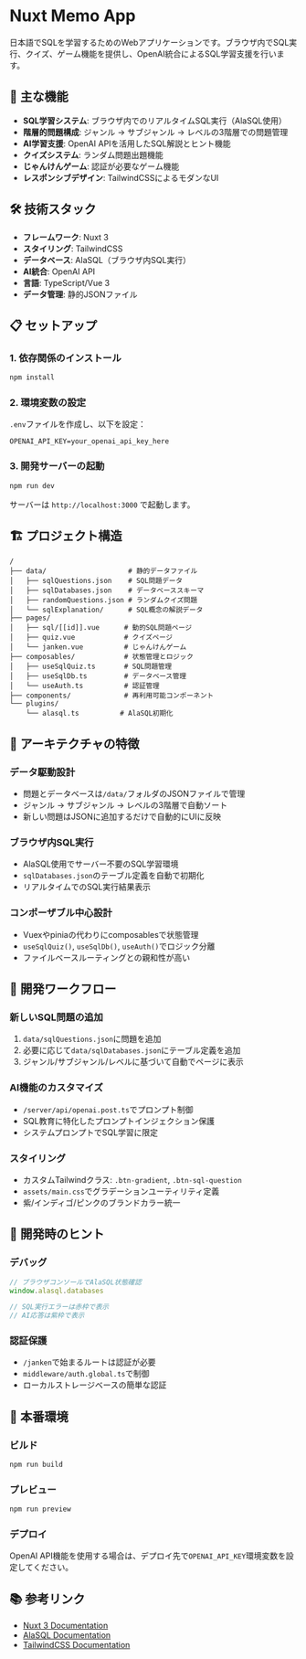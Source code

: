 # Nuxt Memo App

日本語でSQLを学習するためのWebアプリケーションです。ブラウザ内でSQL実行、クイズ、ゲーム機能を提供し、OpenAI統合によるSQL学習支援を行います。

## 🚀 主な機能

- **SQL学習システム**: ブラウザ内でのリアルタイムSQL実行（AlaSQL使用）
- **階層的問題構成**: ジャンル → サブジャンル → レベルの3階層での問題管理
- **AI学習支援**: OpenAI APIを活用したSQL解説とヒント機能
- **クイズシステム**: ランダム問題出題機能
- **じゃんけんゲーム**: 認証が必要なゲーム機能
- **レスポンシブデザイン**: TailwindCSSによるモダンなUI

## 🛠 技術スタック

- **フレームワーク**: Nuxt 3
- **スタイリング**: TailwindCSS
- **データベース**: AlaSQL（ブラウザ内SQL実行）
- **AI統合**: OpenAI API
- **言語**: TypeScript/Vue 3
- **データ管理**: 静的JSONファイル

## 📋 セットアップ

### 1. 依存関係のインストール

```bash
npm install
```

### 2. 環境変数の設定

`.env`ファイルを作成し、以下を設定：

```env
OPENAI_API_KEY=your_openai_api_key_here
```

### 3. 開発サーバーの起動

```bash
npm run dev
```

サーバーは `http://localhost:3000` で起動します。

## 🏗 プロジェクト構造

```
/
├── data/                    # 静的データファイル
│   ├── sqlQuestions.json    # SQL問題データ
│   ├── sqlDatabases.json    # データベーススキーマ
│   ├── randomQuestions.json # ランダムクイズ問題
│   └── sqlExplanation/      # SQL概念の解説データ
├── pages/
│   ├── sql/[[id]].vue      # 動的SQL問題ページ
│   ├── quiz.vue            # クイズページ
│   └── janken.vue          # じゃんけんゲーム
├── composables/            # 状態管理とロジック
│   ├── useSqlQuiz.ts       # SQL問題管理
│   ├── useSqlDb.ts         # データベース管理
│   └── useAuth.ts          # 認証管理
├── components/             # 再利用可能コンポーネント
└── plugins/
    └── alasql.ts          # AlaSQL初期化
```

## 🎯 アーキテクチャの特徴

### データ駆動設計
- 問題とデータベースは`/data/`フォルダのJSONファイルで管理
- ジャンル → サブジャンル → レベルの3階層で自動ソート
- 新しい問題はJSONに追加するだけで自動的にUIに反映

### ブラウザ内SQL実行
- AlaSQL使用でサーバー不要のSQL学習環境
- `sqlDatabases.json`のテーブル定義を自動で初期化
- リアルタイムでのSQL実行結果表示

### コンポーザブル中心設計
- Vuexやpiniaの代わりにcomposablesで状態管理
- `useSqlQuiz()`, `useSqlDb()`, `useAuth()`でロジック分離
- ファイルベースルーティングとの親和性が高い

## 🔧 開発ワークフロー

### 新しいSQL問題の追加
1. `data/sqlQuestions.json`に問題を追加
2. 必要に応じて`data/sqlDatabases.json`にテーブル定義を追加
3. ジャンル/サブジャンル/レベルに基づいて自動でページに表示

### AI機能のカスタマイズ
- `/server/api/openai.post.ts`でプロンプト制御
- SQL教育に特化したプロンプトインジェクション保護
- システムプロンプトでSQL学習に限定

### スタイリング
- カスタムTailwindクラス: `.btn-gradient`, `.btn-sql-question`
- `assets/main.css`でグラデーションユーティリティ定義
- 紫/インディゴ/ピンクのブランドカラー統一

## 📝 開発時のヒント

### デバッグ
```javascript
// ブラウザコンソールでAlaSQL状態確認
window.alasql.databases

// SQL実行エラーは赤枠で表示
// AI応答は紫枠で表示
```

### 認証保護
- `/janken`で始まるルートは認証が必要
- `middleware/auth.global.ts`で制御
- ローカルストレージベースの簡単な認証

## 🚀 本番環境

### ビルド
```bash
npm run build
```

### プレビュー
```bash
npm run preview
```

### デプロイ
OpenAI API機能を使用する場合は、デプロイ先で`OPENAI_API_KEY`環境変数を設定してください。

## 📚 参考リンク

- [Nuxt 3 Documentation](https://nuxt.com/docs)
- [AlaSQL Documentation](https://github.com/AlaSQL/alasql/wiki)
- [TailwindCSS Documentation](https://tailwindcss.com/docs)
